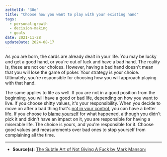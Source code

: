 ```yaml
---
zettelId: "30e"
title: "Choose how you want to play with your existing hand"
tags:
  - personal-growth
  - decision-making
  - goals
date: 2021-11-28
updateDate: 2024-08-17
---
```


As you are born, the cards are already dealt in your life. You may be lucky and get a good hand, or you're out of luck and have a bad hand. The reality is, these are not our choices. However, having a bad hand doesn't mean that you will lose the game of poker. Your strategy is your choice. Ultimately, you're responsible for choosing how you will approach playing with that hand.

The same applies to life as well. If you are not in a good position from the beginning, you will have a good or bad life, depending on how you want to live. If you choose shitty values, it's your responsibility. When you decide to move on after a bad thing that's [not in your control](/notes/46g/), you can have a better life. If you choose to [blame yourself](/notes/23e/) for what happened, although you didn't pick it and didn't have an impact on it, you are responsible for having a miserable life. The choice is yours, and you're responsible for it. Choose good values and measurements over bad ones to stop yourself from complaining all the time.

---

- **Source(s):** [The Subtle Art of Not Giving A Fuck by Mark Manson](/books/the-subtle-art-of-not-giving-a-fuck-by-mark-manson-book-summary-review-and-notes/);
